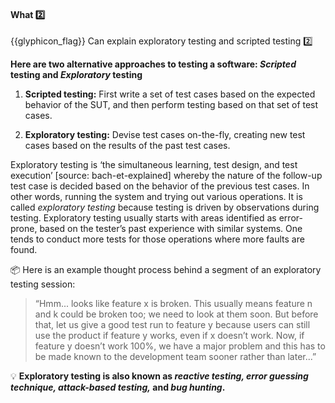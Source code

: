 <div id="title">

#### What :two:

</div>

<span id="prereqs"></span>

<span id="outcomes">{{glyphicon_flag}} Can explain exploratory testing and scripted testing :two:</span>

<div id="body">

**Here are two alternative approaches to testing a software: _Scripted_ testing and _Exploratory_ testing**

1. **Scripted testing:**  First write a set of test cases based on the expected behavior of the SUT, and then perform testing based on that set of test cases.

2. **Exploratory testing:** Devise test cases on-the-fly, creating new test cases based on the results of the past test cases.

Exploratory testing is ‘the simultaneous learning, test design, and test execution’ <trigger trigger="click" for="modal:exploratoryWhat-bach-et-explained">[source: bach-et-explained]</trigger> whereby the nature of the follow-up test case is decided based on the behavior of the previous test cases. In other words, running the system and trying out various operations. It is called _exploratory testing_ because testing is driven by observations during testing. Exploratory testing usually starts with areas identified as error-prone, based on the tester’s past experience with similar systems. One tends to conduct more tests for those operations where more faults are found. 

<tip-box> 

:package: Here is an example thought process behind a segment of an exploratory testing session:

> “Hmm... looks like feature x is broken. This usually means feature n and k could be broken too; we need to look at them soon.
> But before that, let us give a good test run to feature y because users can still use the product if feature y works, even if x doesn’t work. Now, if feature y doesn’t work 100%, we have a major problem and this has to be made known to the development team sooner rather than later...”

</tip-box>

<tip-box> 

:bulb: **Exploratory testing is also known as _reactive testing, error guessing technique, attack-based testing,_ and _bug hunting_.** 

</tip-box>

<modal id="modal:exploratoryWhat-bach-et-explained" title="bach-et-explained {{glyphicon_eye_open}}">
  <include src="../../../../common/references.md#bach-et-explained" />
</modal>

</div>

<div id="extras">
  <include src="exercises.md" />
</div>